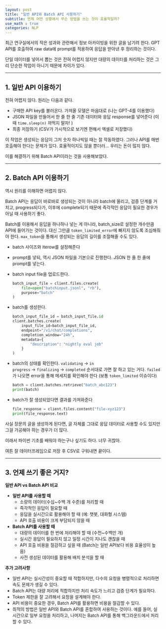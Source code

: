 ```yaml
---
layout: post
title: "일반 API와 Batch API 사용하기" 
subtitle: 언제 어떤 상황에서 무슨 방법을 쓰는 것이 효율적일까? 
use_math : true
categories: NLP
---
```



최근 연구실에서의 작은 성과와 관련해서 정보 아카이빙을 위한 글을 남기려 한다. GPT API를 호출하여 raw data에 prompt를 적용하여 응답을 받아낸 후 정리하는 것이다.

단일 데이터를 넣어서 뽑는 것은 전혀 어렵지 않지만 대량의 데이터를 처리하는 것은 그리 단순한 작업이 아니기 때문에 차이가 있다.

---

## 1. 일반 API 이용하기

전혀 어렵지 않다. 원리는 다음과 같다.

- 구매한 API key를 불러온다. 가져올 모델은 마음대로 (나는 GPT-4를 이용했다)
- JSON 파일을 만들어서 한 줄 한 줄 기존 데이터와 응답 response를 넣어준다 (이때 `time.sleep(n)` 까먹지 말자! )
- 최종 저장하기 (CSV가 가시적으로 보기엔 편해서 엑셀로 저장했다)

이 작업은 생성되는 응답이 그저 숫자 하나씩일 때는 잘 작동하였다. 그러나 API를 매번 호출해야 한다는 문제가 있다. 효율적이지도 않을 뿐더러... 우리는 돈이 많지 않다.

이를 해결하기 위해 Batch API이라는 것을 사용해보았다.

---

## 2. Batch API 이용하기

역시 원리를 이해하면 어렵지 않다.

Batch API는 응답이 바로바로 생성되는 것이 아니라 batch에 올리고, 검증 단계를 거치고, progress되다가, 이후에 complete되기 때문에 즉각적인 응답이 필요한 경우가 아닐 때 사용하기 좋다.

Batch를 이용해서 응답을 하나하나 넣는 게 아니라, batch_size로 설정한 개수만큼 API에 들어가는 것이다. 대신 그만큼 `token_limited_error`에 빠지지 않도록 조심해줘야 한다. `max_token`을 통해서 생성되는 응답의 길이를 조절해줄 수도 있다.

- batch 사이즈와 iterow를 설정해준다
- prompt를 넣되, 역시 JSON 파일을 기본으로 진행한다. JSON 한 줄 한 줄에 prompt를 넣는다.
- batch input file을 업로드한다.
    
    ```python
    batch_input_file = client.files.create(
        file=open("batchinput.jsonl", "rb"),
        purpose="batch"
    )
    ```
    
- batch를 생성한다.
    
    ```python
    batch_input_file_id = batch_input_file.id
    client.batches.create(
        input_file_id=batch_input_file_id,
        endpoint="/v1/chat/completions",
        completion_window="24h",
        metadata={
            "description": "nightly eval job"
        }
    )
    ```
    
- batch의 상태를 확인한다. `validating` → `in progress` → `finalizing` → `completed` 순서대로 가면 잘 하고 있는 거다. `failed`가 나오면 error을 통해 메세지를 확인해야 한다 (보통 `token_limited` 이슈이다)
    
    ```python
    batch = client.batches.retrieve("batch_abc123")
    print(batch)
    ```
    
- batch가 잘 생성되었다면 결과를 가져와준다
    
    ```python
    file_response = client.files.content("file-xyz123")
    print(file_response.text)
    ```
    

사실 장문의 글을 생성하게 된다면, 글 자체를 그대로 응답 데이터로 사용할 수도 있지만 그걸 가공해야 하는 경우가 더 많다.

이래서 파이썬 기초를 배워야 하는구나 싶기도 하다. 너무 귀찮아.

여튼 잘 데이터프레임으로 저장 후 CSV로 구워내면 끝이다.

---

## 3. 언제 쓰기 좋은 거지?

**일반 API vs Batch API 비교**

- **일반 API를 사용할 때**
    - 소량의 데이터(수십~수백 개 수준)를 처리할 때
    - 즉각적인 응답이 필요할 때
    - 응답을 실시간으로 활용해야 할 때 (예: 챗봇, 대화형 시스템)
    - API 호출 비용이 크게 부담되지 않을 때
- **Batch API를 사용할 때**
    - 대량의 데이터를 한 번에 처리해야 할 때 (수천~수백만 개)
    - 실시간 응답이 필요하지 않고 일정 시간이 지나도 괜찮을 때
    - API 호출 비용을 절감하고 싶을 때 (Batch는 일반 API보다 비용 효율성이 높음)
    - 사전 생성된 데이터를 활용해 배치 분석을 할 때

**추가 고려사항**

- 일반 API는 실시간성이 중요할 때 적합하지만, 다수의 요청을 병렬적으로 처리하면 속도 문제가 생길 수 있다.
- Batch API는 대량 처리에 적합하지만 처리 속도가 느리고 검증 단계가 필요하다.
- Token 제한을 잘 고려해서 요청을 설계해야 한다.
- API 비용이 중요한 경우, Batch API를 활용하면 비용을 절감할 수 있다.
- 최적의 방법은 일반 API와 Batch API를 혼합하여 사용하는 것이다. 예를 들어, 실시간으로 일부 요청을 처리하고, 나머지는 Batch API를 통해 백그라운드에서 처리할 수 있다.